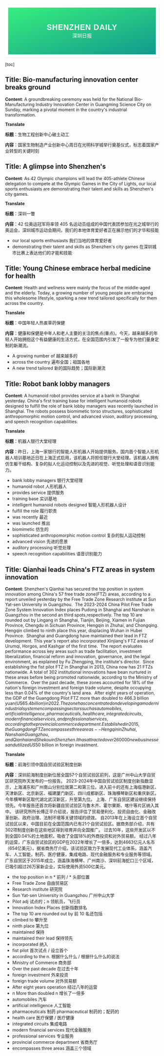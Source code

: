 <div style="font-family: 'Kanit', sans-serif;text-align: center;border: 10px solid #fff;box-shadow: 1px 1px 2px #e6e6e6;background: linear-gradient(to left top, #11998e, #38ef7d); padding: 50px 0;">
<div style="color: #fff;">
    <h3 style="font-size: 25px;font-weight: 600;letter-spacing: 1px;text-transform: uppercase;margin: 0;">
       Shenzhen Daily
    </h3>
    <span style="font-size: 16px;text-transform: capitalize;">
    	深圳日报
    </span>
</div>
</div>

[toc]

## Title: Bio-manufacturing innovation center breaks ground

**Content**: A groundbreaking ceremony was held for the National Bio-Manufacturing Industry Innovation Center in Guangming Science City on Sunday, marking a pivotal moment in the country's industrial transformation.



**Translate**

**标题**：生物工程创新中心破土动工

**内容**：国家生物制造产业创新中心周日在光明科学城举行奠基仪式，标志着国家产业转型的关键时刻





## Title: A glimpse into Shenzhen's

**Content**: As 42 Olympic champions will lead the 405-athlete Chinese delegation to compete at the Olympic Games in the City of Lights, our local sports enthusiasts are demonstrating their talent and skills as Shenzhen's city games.



**Translate**

**标题**：深圳一瞥

**内容**：42 位奥运冠军将率领 405 名运动员组成的中国代表团参加在光之城举行的奥运会，深圳城市运动会期间，我们的本地体育爱好者正在展示他们的才华和技能

- our local sports enthusiasts  我们当地的体育爱好者
- demonstrating their talent and skills as Shenzhen's city games 在深圳城市比赛上表达他们的才能和技能



## Title: Young Chinese embrace herbal medicine for health

**Content**: Health and wellness were mainly the focus of the middle-aged and the elderly. Today, a growing number of young people are embracing this wholesome lifestyle, sparking a new trend tailored specifically for them across the country.



**Translate**

**标题**：中国年轻人热衷草药保健

**内容**：健康和保健是中年人和老人主要的关注的焦点(重点)。今天，越来越多的年轻人开始拥抱这个有益健康的生活方式，在全国范围内引发了一股专为他们量身定制的新潮流。

- A growing number of 越来越多的
- across the country 遍布全国；祖国各地
- A new trend tailored 新的国际趋势；国际新潮流





## Title: Robot bank lobby managers

**Content**: A humanoid robot provides service at a bank in Shanghai yesterday. China's first training base for intelligent humanoid robots designed to fulfill the role of bank lobby managers was recently launched in Shanghai. The robots possess biomimetic torso structures, sophisticated anthropomorphic motion control, and advanced vision, auditory processing, and speech recognition capabilities.



**Translate**

**标题**：机器人银行大堂经理

**内容**：昨日，上海一家银行的智能人形机器人开始提供服务。国内首个智能人形机器人培训基地近日在上海正式启用，该机器人将担任银行大堂经理。该机器人拥有仿生躯干结构、复杂的拟人化运动控制以及先进的视觉、听觉处理和语音识别能力。

- bank lobby managers 银行大堂经理
- humanoid robot 人形机器人
- provides service 提供服务
- training base 实训基地
- intelligent humanoid robots designed 智能人形机器人设计
- fulfill the role 履行职责
- was recently 最近
- was launched 推出
- biomimetic 仿生的
- sophisticated anthropomorphic motion control 复杂的拟人运动控制
- advanced vision 先进的愿景
- auditory processing 听觉处理
- speech recognition capabilities 语音识别能力



## Title: Qianhai leads China's FTZ areas in system innovation

**Content**: Shenzhen's Qianhai has secured the top position in system innovation among China's 57 free trade zone(FTZ) areas, according to a report unveiled yesterday by the Free Trade Zone Research institute at Sun Yat-sen University in Guangzhou.
​	The 2023-2024 China Pilot Free Trade Zone System Innovation Index places Pudong in Shanghai and Nanshan in Guangzhou in the second an third spots,respectively. The top 10 are rounded out by Lingang in Shanghai, Tianjin, Beijing, Xiamen in Fujian Province, Chengdu in Sichuan Province, Hengqin in Zhuhai, and Chongqing. Hengqin climbed to ninth place this year, displacing Wuhan in Hubei Province.
​	Shanghai and Guangdong have maintained their lead in FTZ development. This year's report also incorporated Xinjiang's FTZ areas of Urumqi, Horgos, and Kashgar of the first time.
​	The report evaluates performance across key areas such as trade facilitation, investment liberalization, financial reform and innovation, governance, and the legal environment, as explained by Fu Zhengping, the institute's director.
​	Since establishing the fist pilot FTZ in Shanghai in 2013, China now has 21 FTZs nationwide. A total of 302 institutional innovations have bean nurtured in these areas before being promoted nationwide, according to the Ministry of Commerce.
​	Over the past decade, these zones accounted for 18% of the nation's foreign investment and foreign trade volume, despite occupying less than 0.04% of the country's land area.
​	After eight years of operation, the GDP of the Guangdong Pilot FTZ more than doubled to 466.3 billion yuan(US$65.4 billion) in 2022. The zone has concentrated on developing a modern industrial system encompassing sectors such as automobiles, artificial intelligence, pharmaceuticals, health care, integrated circuits, modern financial services, and professional services, according to the provincial commerce department.
​	Established in 2015, the Guangdong FTZ encompasses three areas -- Hengqin in Zhuhai, Nansha in Guangzhou, and Qianhai and Shekou in Shenzhen. It has attracted over 260000 new businesses and utilized US$50 billion in foreign invastment.



**Translate**

**标题**：前海引领中国自贸试验区制度创新

**内容**：深圳前海制度创新位居全国57个自贸试验区前列，这是广州中山大学自贸区研究院昨天发布的一份报告。	2023-2024年中国自贸试验区制度创新指数显示，上海浦东和广州南山分别位居第二和第三位。进入前十的还有上海临港新区、天津新区、北京新区、福建厦门新区、四川成都新区、珠海横琴新区和重庆新区。今年横琴新区取代湖北武汉新区，升至第九位。
	上海、广东自贸区建设继续保持领先。今年报告还首次将新疆自贸试验区乌鲁木齐、霍尔果斯、喀什等片区纳入其中。
	该研究所所长傅正平介绍说，报告评估了贸易便利化、投资自由化、金融改革创新、政府治理、法制环境等关键领域的绩效。
	自2013年在上海设立首个自贸试验区以来，中国目前在全国范围内已有21个自贸试验区。据商务部介绍，共有302项制度创新在这些地区得到培育并向全国推广。
	过去10年，这些开发区以不到全国0.04%的土地面积，吸收了全国18%的外商投资和对外贸易额。
	经过八年的运营，广东自贸试验区的GDP在2022年增长了一倍多，达到4663亿元人名币（654亿美元）。据省商务厅介绍，该试验区致力于发展现代工业体系，涵盖汽车、人工智能，制药、医疗健康，集成电路、现代金融服务和专业服务等领域。
	广东自贸区于2015年成立，涵盖珠海横琴、广州南沙、深圳前海蛇口三个区域，已吸引超过26万家新企业，实际使用外资500亿美元。




- the top position in n  * 前列 / * 头部位置
- Free Trade Zone 自由贸易区
- Research institute 研究院
- Sun Yat-sen University in Guangzhou 广州中山大学
- Pilot adj 试点的；n 领航员，飞行员
- Innovation Index Places 创新指数排名
- The top 10 are rounded out by 前 10 名还包括
- climbed to 攀升至
- ninth place 第九位
- maintained 保持
- maintained their lead 保持领先
- incorporated 纳入
- fist pilot 首次试点 / 设立首个
- according to the n. 根据什么什么 / 根据什么什么的说法
- Ministry of Commerce 商务部
- Over the past decade 在过去十年
- foreign investment 外来投资
- foreign trade volume 对外贸易额
- After eight years operation 经过八年的运营
- n More than doubled  n 增长了一倍多
- automobiles 汽车
- artificial intelligence 人工智能
- pharmaceuticals 制药 pharmaceutical 制药的；配药的
- health care 医疗保健 / 医疗健康
- integrated circuits 集成电路
- modern financial services 现代金融服务
- professional services 专业服务
- provincial commerce department 省商务厅
- encompasses three areas 涵盖三个领域



